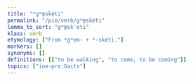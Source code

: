 ```yaml
---
title: "*gʷm̥sḱéti"
permalink: "/pie/verb/gʷm̥sḱéti"
lemma_to_sort: "gʷm̥sk'eti"
klass: verb
etymology: ["From *gʷem- +‎ *-sḱéti."]
markers: []
synonyms: []
definitions: [["to be walking", "to come, to be coming"]]
topics: ["ine-pro:Gaits"]
---
```

